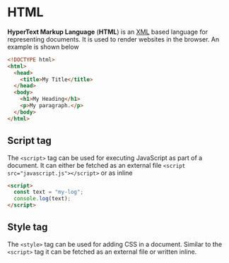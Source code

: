 # HTML

**HyperText Markup Language** (**HTML**) is an [XML](./xml) based language for
representing documents. It is used to render websites in the browser. An example
is shown below

```html
<!DOCTYPE html>
<html>
  <head>
    <title>My Title</title>
  </head>
  <body>
    <h1>My Heading</h1>
    <p>My paragraph.</p>
  </body>
</html>
```

## Script tag

The `<script>` tag can be used for executing JavaScript as part of a document.
It can either be fetched as an external file
`<script src="javascript.js"></script>` or as inline

```html
<script>
  const text = "my-log";
  console.log(text);
</script>
```

## Style tag

The `<style>` tag can be used for adding CSS in a document. Similar to the
`<script>` tag it can be fetched as an external file or written inline.
